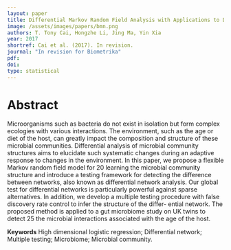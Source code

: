 ```yaml
---
layout: paper
title: Differential Markov Random Field Analysis with Applications to Detecting Differential Microbial Community Structures
image: /assets/images/papers/bmn.png
authors: T. Tony Cai, Hongzhe Li, Jing Ma, Yin Xia
year: 2017
shortref: Cai et al. (2017). In revision.
journal: "In revision for Biometrika"
pdf: 
doi: 
type: statistical
---
```


# Abstract
Microorganisms such as bacteria do not exist in isolation but form complex ecologies with various interactions. The environment, such as the age or diet of the host, can greatly impact
the composition and structure of these microbial communities. Differential analysis of microbial community structures aims to elucidate such systematic changes during an adaptive response to changes in the environment. In this paper, we propose a flexible Markov random field model for 20 learning the microbial community structure and introduce a testing framework for detecting the difference between networks, also known as differential network analysis. Our global test for differential networks is particularly powerful against sparse alternatives. In addition, we develop
a multiple testing procedure with false discovery rate control to infer the structure of the differ- ential network. The proposed method is applied to a gut microbiome study on UK twins to detect 25 the microbial interactions associated with the age of the host.

**Keywords** High dimensional logistic regression; Differential network; Multiple testing; Microbiome; Microbial community.
